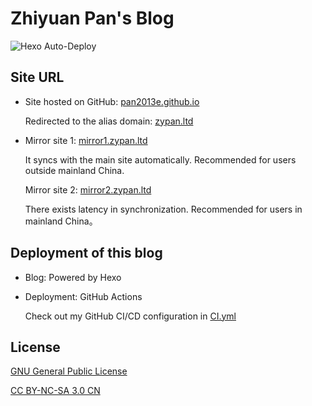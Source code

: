 # Zhiyuan Pan's Blog

![Hexo Auto-Deploy](https://github.com/pan2013e/pan2013e.github.io/workflows/Hexo%20Auto-Deploy/badge.svg)

## Site URL
* Site hosted on GitHub: [pan2013e.github.io](https://pan2013e.github.io)

  Redirected to the alias domain: [zypan.ltd](https://zypan.ltd)
  
* Mirror site 1: [mirror1.zypan.ltd](https://mirror1.zypan.ltd)

  It syncs with the main site automatically. Recommended for users outside mainland China.
  
  Mirror site 2: [mirror2.zypan.ltd](https://mirror2.zypan.ltd)
  
  There exists latency in synchronization. Recommended for users in mainland China。

## Deployment of this blog
* Blog: Powered by Hexo

* Deployment: GitHub Actions

  Check out my GitHub CI/CD configuration in [CI.yml](.github/workflows/CI.yml)
  
## License
[GNU General Public License](LICENSE)

[CC BY-NC-SA 3.0 CN](https://creativecommons.org/licenses/by-nc-sa/3.0/cn/deed.zh)
